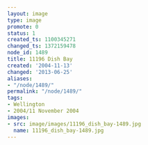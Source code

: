 ```yaml
---
layout: image
type: image
promote: 0
status: 1
created_ts: 1100345271
changed_ts: 1372159478
node_id: 1489
title: 11196 Dish Bay
created: '2004-11-13'
changed: '2013-06-25'
aliases:
- "/node/1489/"
permalink: "/node/1489/"
tags:
- Wellington
- 2004/11 November 2004
images:
- src: image/images/11196_dish_bay-1489.jpg
  name: 11196_dish_bay-1489.jpg
---
```


